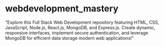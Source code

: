 # webdevelopment_mastery
"Explore this Full Stack Web Development repository featuring HTML, CSS, JavaScript, Node.js, React.js, MongoDB, and Express.js. Create dynamic, responsive interfaces, implement secure authentication, and leverage MongoDB for efficient data storage modern web applications!"
